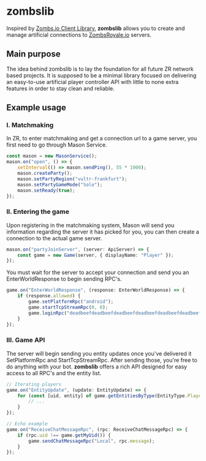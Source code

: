 # zombslib

Inspired by [Zombs.io Client Library](https://github.com/particle99/zombs-client-library-ts), **zombslib** allows you to create and manage artificial connections to [ZombsRoyale.io](https://zombsroyale.io/) servers.

## Main purpose

The idea behind zombslib is to lay the foundation for all future ZR network based projects. It is supposed to be a minimal library focused on delivering an easy-to-use artificial player controller API with little to none extra features in order to stay clean and reliable.

## Example usage

### I. Matchmaking

In ZR, to enter matchmaking and get a connection url to a game server, you first need to go through Mason Service.

```ts
const mason = new MasonService();
mason.on("open", () => {
    setInterval(() => mason.sendPing(), 55 * 1000);
    mason.createParty();
    mason.setPartyRegion("vultr-frankfurt");
    mason.setPartyGameMode("Solo");
    mason.setReady(true);
});
```

### II. Entering the game

Upon registering in the matchmaking system, Mason will send you information regarding the server it has picked for you, you can then create a connection to the actual game server.

```ts
mason.on("partyJoinServer", (server: ApiServer) => {
    const game = new Game(server, { displayName: "Player" });
});
```

You must wait for the server to accept your connection and send you an EnterWorldResponse to begin sending RPC's.

```ts
game.on("EnterWorldResponse", (response: EnterWorldResponse) => {
    if (response.allowed) {
        game.setPlatformRpc("android");
        game.startTcpStreamRpc(0, 0);
        game.loginRpc("deadbeefdeadbeefdeadbeefdeadbeefdeadbeefdeadbeef");
    }
});
```

### III. Game API

The server will begin sending you entity updates once you've delivered it SetPlatformRpc and StartTcpStreamRpc. After sending those, you're free to do anything with your bot. **zombslib** offers a rich API designed for easy access to all RPC's and the entity list.

```ts
// Iterating players
game.on("EntityUpdate", (update: EntityUpdate) => {
    for (const [uid, entity] of game.getEntitiesByType(EntityType.PlayerEntity)) {
        // ...
    }
});

// Echo example
game.on("ReceiveChatMessageRpc", (rpc: ReceiveChatMessageRpc) => {
    if (rpc.uid !== game.getMyUid()) {
        game.sendChatMessageRpc("Local", rpc.message);
    }
});
```
